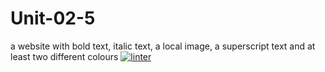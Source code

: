 # Unit-02-5
a website with bold text, italic text, a local image, a superscript text and at least two different colours
[![linter](https://github.com/Jawal-Arcilla/Unit-02-5/workflows/linter/badge.svg)](https://github.com/marketplace/actions/super-linter)
